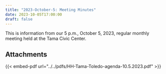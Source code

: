 ```yaml
---
title: "2023-October-5: Meeting Minutes"
date: 2023-10-05T17:00:00
draft: false
---
```

This is information from our 5 p.m., October 5, 2023, regular monthly meeting held at the Tama Civic Center. 
 
## Attachments

{{< embed-pdf url="../../pdfs/HH-Tama-Toledo-agenda-10.5.2023.pdf" >}}
